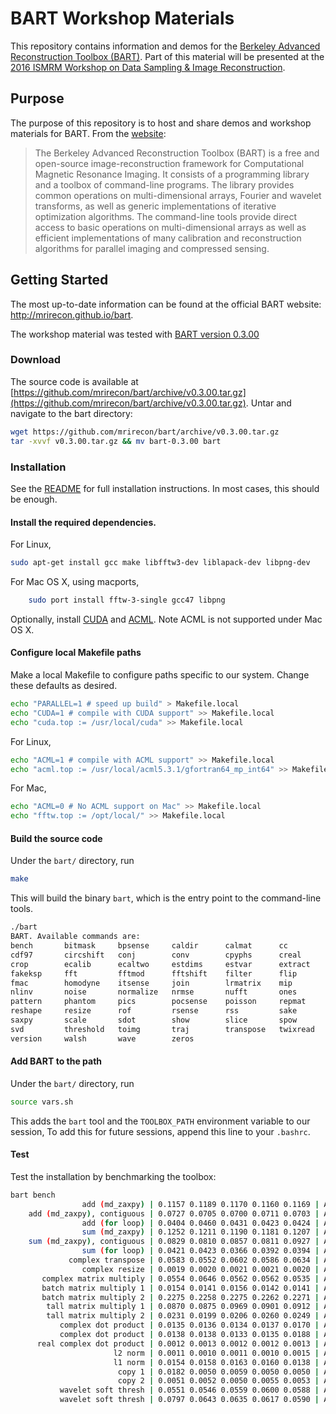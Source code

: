 # BART Workshop Materials

This repository contains information and demos for the [Berkeley Advanced Reconstruction Toolbox (BART)](mrirecon.github.io/bart).
Part of this material will be presented at the [2016 ISMRM Workshop on Data Sampling & Image Reconstruction](http://www.ismrm.org/workshops/Data16/).

## Purpose
The purpose of this repository is to host and share demos and workshop materials for BART. From the [website](mrirecon.github.io/bart):

> The Berkeley Advanced Reconstruction Toolbox (BART) is a free and open-source image-reconstruction framework
> for Computational Magnetic Resonance Imaging. It consists of a programming library and a toolbox of command-line
> programs. The library provides common operations on multi-dimensional arrays, Fourier and wavelet transforms,
> as well as generic implementations of iterative optimization algorithms. The command-line tools provide direct
> access to basic operations on multi-dimensional arrays as well as efficient implementations of many calibration
> and reconstruction algorithms for parallel imaging and compressed sensing.

## Getting Started
The most up-to-date information can be found at the official BART website: http://mrirecon.github.io/bart.

The workshop material was tested with [BART version 0.3.00](https://github.com/mrirecon/bart/releases/tag/v0.3.00)

### Download
The source code is available at [https://github.com/mrirecon/bart/archive/v0.3.00.tar.gz](https://github.com/mrirecon/bart/archive/v0.3.00.tar.gz).
Untar and navigate to the bart directory:
```bash
wget https://github.com/mrirecon/bart/archive/v0.3.00.tar.gz
tar -xvvf v0.3.00.tar.gz && mv bart-0.3.00 bart
```

### Installation
See the [README](https://github.com/mrirecon/bart/blob/master/README.md) for full installation instructions. In most
cases, this should be enough.

#### Install the required dependencies.
For Linux,
```bash
sudo apt-get install gcc make libfftw3-dev liblapack-dev libpng-dev
```

For Mac OS X, using macports,
```bash
    sudo port install fftw-3-single gcc47 libpng
```

Optionally, install [CUDA](https://developer.nvidia.com/cuda-downloads) and
[ACML](http://developer.amd.com/tools-and-sdks/archive/amd-core-math-library-acml/acml-downloads-resources/). Note ACML
is not supported under Mac OS X.

#### Configure local Makefile paths
Make a local Makefile to configure paths specific to our system. Change these defaults as desired.
```bash
echo "PARALLEL=1 # speed up build" > Makefile.local
echo "CUDA=1 # compile with CUDA support" >> Makefile.local
echo "cuda.top := /usr/local/cuda" >> Makefile.local
```

For Linux,
```bash
echo "ACML=1 # compile with ACML support" >> Makefile.local
echo "acml.top := /usr/local/acml5.3.1/gfortran64_mp_int64" >> Makefile.local
```

For Mac,
```bash
echo "ACML=0 # No ACML support on Mac" >> Makefile.local
echo "fftw.top := /opt/local/" >> Makefile.local
```

#### Build the source code
Under the `bart/` directory, run
```bash
make
```
This will build the binary `bart`, which is the entry point to the command-line tools.
```bash
./bart
BART. Available commands are:
bench       bitmask     bpsense     caldir      calmat      cc
cdf97       circshift   conj        conv        cpyphs      creal
crop        ecalib      ecaltwo     estdims     estvar      extract
fakeksp     fft         fftmod      fftshift    filter      flip
fmac        homodyne    itsense     join        lrmatrix    mip
nlinv       noise       normalize   nrmse       nufft       ones
pattern     phantom     pics        pocsense    poisson     repmat
reshape     resize      rof         rsense      rss         sake
saxpy       scale       sdot        show        slice       spow
svd         threshold   toimg       traj        transpose   twixread
version     walsh       wave        zeros
```

#### Add BART to the path 
Under the `bart/` directory, run
```bash
source vars.sh
```
This adds the `bart` tool and the `TOOLBOX_PATH` environment variable to our session,
To add this for future sessions, append this line to your `.bashrc`.

#### Test
Test the installation by benchmarking the toolbox:
```bash
bart bench
                add (md_zaxpy) | 0.1157 0.1189 0.1170 0.1160 0.1169 | Avg: 0.1169 Max: 0.1189 Min: 0.1157
    add (md_zaxpy), contiguous | 0.0727 0.0705 0.0700 0.0711 0.0703 | Avg: 0.0709 Max: 0.0727 Min: 0.0700
                add (for loop) | 0.0404 0.0460 0.0431 0.0423 0.0424 | Avg: 0.0428 Max: 0.0460 Min: 0.0404
                sum (md_zaxpy) | 0.1252 0.1211 0.1190 0.1181 0.1207 | Avg: 0.1208 Max: 0.1252 Min: 0.1181
    sum (md_zaxpy), contiguous | 0.0829 0.0810 0.0857 0.0811 0.0927 | Avg: 0.0847 Max: 0.0927 Min: 0.0810
                sum (for loop) | 0.0421 0.0423 0.0366 0.0392 0.0394 | Avg: 0.0399 Max: 0.0423 Min: 0.0366
             complex transpose | 0.0583 0.0552 0.0602 0.0586 0.0634 | Avg: 0.0592 Max: 0.0634 Min: 0.0552
                complex resize | 0.0019 0.0020 0.0021 0.0021 0.0020 | Avg: 0.0020 Max: 0.0021 Min: 0.0019
       complex matrix multiply | 0.0554 0.0646 0.0562 0.0562 0.0535 | Avg: 0.0572 Max: 0.0646 Min: 0.0535
       batch matrix multiply 1 | 0.0154 0.0141 0.0156 0.0142 0.0141 | Avg: 0.0147 Max: 0.0156 Min: 0.0141
       batch matrix multiply 2 | 0.2275 0.2258 0.2275 0.2262 0.2271 | Avg: 0.2268 Max: 0.2275 Min: 0.2258
        tall matrix multiply 1 | 0.0870 0.0875 0.0969 0.0901 0.0912 | Avg: 0.0905 Max: 0.0969 Min: 0.0870
        tall matrix multiply 2 | 0.0231 0.0199 0.0206 0.0260 0.0249 | Avg: 0.0229 Max: 0.0260 Min: 0.0199
           complex dot product | 0.0135 0.0136 0.0134 0.0137 0.0170 | Avg: 0.0142 Max: 0.0170 Min: 0.0134
           complex dot product | 0.0138 0.0138 0.0133 0.0135 0.0188 | Avg: 0.0146 Max: 0.0188 Min: 0.0133
      real complex dot product | 0.0012 0.0013 0.0012 0.0012 0.0013 | Avg: 0.0012 Max: 0.0013 Min: 0.0012
                       l2 norm | 0.0011 0.0010 0.0011 0.0010 0.0015 | Avg: 0.0011 Max: 0.0015 Min: 0.0010
                       l1 norm | 0.0154 0.0158 0.0163 0.0160 0.0138 | Avg: 0.0155 Max: 0.0163 Min: 0.0138
                        copy 1 | 0.0182 0.0050 0.0059 0.0050 0.0050 | Avg: 0.0078 Max: 0.0182 Min: 0.0050
                        copy 2 | 0.0051 0.0052 0.0050 0.0055 0.0053 | Avg: 0.0052 Max: 0.0055 Min: 0.0050
           wavelet soft thresh | 0.0551 0.0546 0.0559 0.0600 0.0588 | Avg: 0.0569 Max: 0.0600 Min: 0.0546
           wavelet soft thresh | 0.0797 0.0643 0.0635 0.0617 0.0590 | Avg: 0.0656 Max: 0.0797 Min: 0.0590
```
